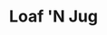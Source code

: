 ---
title: "Loaf 'N Jug"
url: /fort-collins/loaf-n-jug-south-college-avenue-2/
shop: Lebensmittel
---